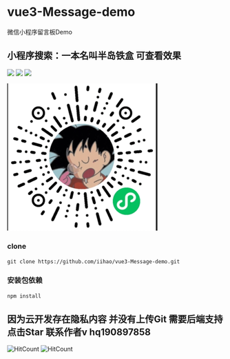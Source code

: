 # vue3-Message-demo

微信小程序留言板Demo
## 小程序搜索：一本名叫半岛铁盒 可查看效果
<img src="https://user-images.githubusercontent.com/29720840/198552444-d9db9c46-3900-4d2b-ad3a-693543ba4eca.png" width="300px">
<img src="https://user-images.githubusercontent.com/29720840/198552476-602c4947-4703-434b-a526-edde640caa0f.png" width="300px">
<img src="https://user-images.githubusercontent.com/29720840/198552494-528e0ac2-2cdf-44ac-8494-fb34e941b4d4.png" width="300px">

![img.png](img.png)


### clone
`git clone https://github.com/iihao/vue3-Message-demo.git`

### 安装包依赖
`npm install`

## 因为云开发存在隐私内容 并没有上传Git 需要后端支持点击Star 联系作者v hq190897858

![HitCount](https://hits.dwyl.com/iihao/vue3-Message-demo.svg?style=flat-square)
![HitCount](https://hits.dwyl.com/iihao/vue3-Message-demo.svg?style=flat-square&show=unique)
